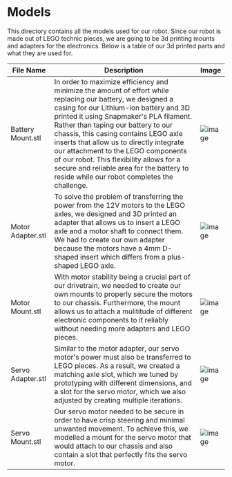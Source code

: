 Models
====

This directory contains all the models used for our robot. Since our robot is made out of LEGO technic pieces, we are going to be 3d printing mounts and adapters for the electronics. Below is a table of our 3d printed parts and what they are used for.

| File Name | Description | Image |
| ----------- | ----------- | ----------- |
| Battery Mount.stl | In order to maximize efficiency and minimize the amount of effort while replacing our battery, we designed a casing for our Lithium-ion battery and 3D printed it using Snapmaker's PLA filament. Rather than taping our battery to our chassis, this casing contains LEGO axle inserts that allow us to directly integrate our attachment to the LEGO components of our robot. This flexibility allows for a secure and reliable area for the battery to reside while our robot completes the challenge. | ![image](https://github.com/VedantGithub123/WRO-2023-FE/assets/112735969/8f95a1c3-0801-4091-be89-27c0f2f51ecb) |
| Motor Adapter.stl | To solve the problem of transferring the power from the 12V motors to the  LEGO axles, we designed and 3D printed an adapter that allows us to insert a LEGO axle and a motor shaft to connect them. We had to create our own adapter because the motors have a 4mm D-shaped insert which differs from a plus-shaped LEGO axle. | ![image](https://github.com/VedantGithub123/WRO-2023-FE/assets/112735969/e534238e-082d-48da-b549-4ca38273b57b) |
| Motor Mount.stl | With motor stability being a crucial part of our drivetrain, we needed to create our own mounts to properly secure the motors to our chassis. Furthermore, the mount allows us to attach a mulititude of different electronic components to it reliably without needing more adapters and LEGO pieces. | ![image](https://github.com/VedantGithub123/WRO-2023-FE/assets/112735969/141cfb42-959f-41e4-82d2-7c7fe234f32b) |
| Servo Adapter.stl | Similar to the motor adapter, our servo motor's power must also be transferred to LEGO pieces. As a result, we created a matching axle slot, which we tuned by prototyping with different dimensions, and a slot for the servo motor, which we also adjusted by creating multiple iterations. | ![image](https://github.com/VedantGithub123/WRO-2023-FE/assets/112735969/30b39a18-809c-4676-9ff8-7d240d31a4a0) |
| Servo Mount.stl | Our servo motor needed to be secure in order to have crisp steering and minimal unwanted movement. To achieve this, we modelled a mount for the servo motor that would attach to our chassis and also contain a slot that perfectly fits the servo motor. |![image](https://github.com/VedantGithub123/WRO-2023-FE/assets/112735969/3f8a0f49-5e8c-4832-98c1-b5f45d3008f8) |

